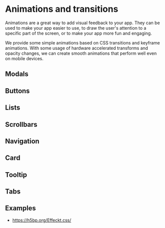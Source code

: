 # Animations and transitions

Animations are a great way to add visual feedback to your app. 
They can be used to make your app easier to use, to draw the user's attention to a specific part of the screen, or to make your app more fun and engaging.

We provide some simple animations based on CSS transitions and keyframe animations.
With some usage of hardware accelerated transforms and opacity changes, we can create smooth animations that perform well even on mobile devices.

## Modals

## Buttons

## Lists

## Scrollbars

## Navigation

## Card

## Tooltip

## Tabs

## Examples

- https://h5bp.org/Effeckt.css/
